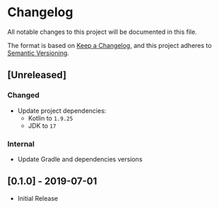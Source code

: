 # Changelog
All notable changes to this project will be documented in this file.

The format is based on [Keep a Changelog](https://keepachangelog.com/en/1.0.0/),
and this project adheres to [Semantic Versioning](https://semver.org/spec/v2.0.0.html).

## [Unreleased]

### Changed


* Update project dependencies:
    * Kotlin to `1.9.25`
    * JDK to `17`

### Internal

- Update Gradle and dependencies versions

## [0.1.0] - 2019-07-01

- Initial Release
